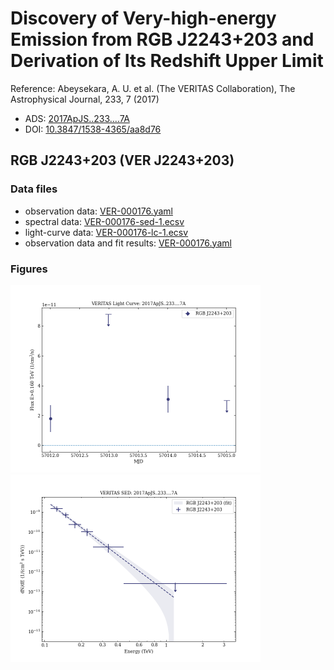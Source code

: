# Discovery of Very-high-energy Emission from RGB J2243+203 and Derivation of Its Redshift Upper Limit

Reference:
Abeysekara, A. U. et al. (The VERITAS Collaboration), The Astrophysical Journal, 233, 7 (2017)

- ADS: [2017ApJS..233....7A](http://adsabs.harvard.edu/abs/2017ApJS..233....7A)
- DOI: [10.3847/1538-4365/aa8d76](https://doi.org/10.3847/1538-4365/aa8d76)

## RGB J2243+203 (VER J2243+203)
### Data files

- observation data: [VER-000176.yaml](VER-000176.yaml)  
- spectral data: [VER-000176-sed-1.ecsv](VER-000176-sed-1.ecsv)  
- light-curve data: [VER-000176-lc-1.ecsv](VER-000176-lc-1.ecsv)  
- observation data and fit results: [VER-000176.yaml](VER-000176.yaml)  


### Figures

<img src="figures/2017ApJS..233....7A-VER-176-1-lc.png" alt="drawing" width="400"/>
<img src="figures/2017ApJS..233....7A-VER-176-1-sed.png" alt="drawing" width="400"/>


